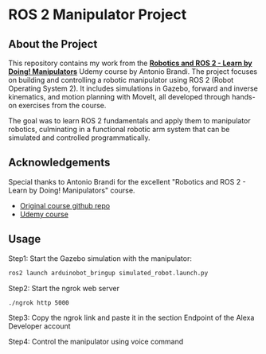 
# ROS 2 Manipulator Project

## About the Project
This repository contains my work from the **[Robotics and ROS 2 - Learn by Doing! Manipulators](https://www.udemy.com/course/robotics-and-ros-2-learn-by-doing-manipulators/)** Udemy course by Antonio Brandi. The project focuses on building and controlling a robotic manipulator using ROS 2 (Robot Operating System 2). It includes simulations in Gazebo, forward and inverse kinematics, and motion planning with MoveIt, all developed through hands-on exercises from the course.

The goal was to learn ROS 2 fundamentals and apply them to manipulator robotics, culminating in a functional robotic arm system that can be simulated and controlled programmatically.



## Acknowledgements

Special thanks to Antonio Brandi for the excellent "Robotics and ROS 2 - Learn by Doing! Manipulators" course.

 - [Original course github repo](https://github.com/AntoBrandi/Robotics-and-ROS-2-Learn-by-Doing-Manipulators?tab=readme-ov-file#about-the-course)
  - [Udemy course](https://github.com/AntoBrandi/Robotics-and-ROS-2-Learn-by-Doing-Manipulators?tab=readme-ov-file#about-the-course)



## Usage

Step1: Start the Gazebo simulation with the manipulator:

```bash
ros2 launch arduinobot_bringup simulated_robot.launch.py
```

Step2: Start the ngrok web server

```bash
./ngrok http 5000
```

Step3: Copy the ngrok link and paste it in the section Endpoint of the Alexa Developer account


Step4: Control the manipulator using voice command


